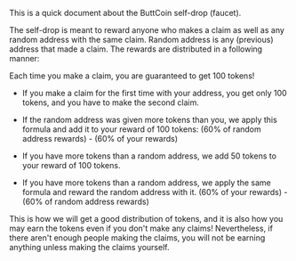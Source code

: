 This is a quick document about the ButtCoin self-drop (faucet).

The self-drop is meant to reward anyone who makes a claim as well as any random address with the same claim. Random address is any (previous) address that made a claim. The rewards are distributed in a following manner:

Each time you make a claim, you are guaranteed to get 100 tokens!

- If you make a claim for the first time with your address, you get only 100 tokens, and you have to make the second claim.

- If the random address was given more tokens than you, we apply this formula and add it to your reward of 100 tokens: 
(60% of random address rewards) - (60% of your rewards)

- If you have more tokens than a random address, we add 50 tokens to your reward of 100 tokens.

- If you have more tokens than a random address, we apply the same formula and reward the random address with it.
(60% of your rewards) - (60% of random address rewards)


This is how we will get a good distribution of tokens, and it is also how you may earn the tokens even if you don't make any claims!  Nevertheless, if there aren't enough people making the claims, you will not be earning anything unless making the claims yourself.

